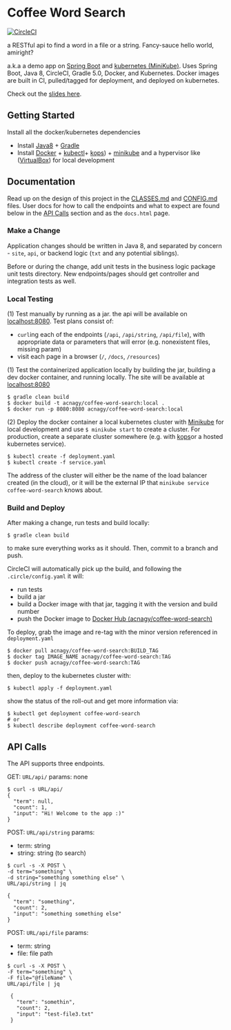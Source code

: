 # Coffee Word Search  
[![CircleCI](https://circleci.com/gh/acnagy/coffee-word-search.svg?style=svg&circle-token=7cc52e080d42dfd58a72c980b4cff2d1dea69bc8)](https://circleci.com/gh/acnagy/coffee-word-search)

a RESTful api to find a word in a file or a string. Fancy-sauce hello world, amiright? 

a.k.a a demo app on [Spring Boot](https://spring.io) and [kubernetes (MiniKube)](https://kubernetes.io). 
Uses Spring Boot, Java 8, CircleCI, Gradle 5.0, Docker, and Kubernetes. Docker images are built in CI, pulled/tagged for deployment, and deployed on kubernetes.

Check out the [slides here](http://slides.cs422.geckoandginko.live).

## Getting Started 
 
Install all the docker/kubernetes dependencies
 - Install [Java8](https://www.oracle.com/technetwork/java/javase/overview/java8-2100321.html) + [Gradle](https://gradle.org/install/)
 - Install [Docker](https://docs.docker.com/install/) + [kubectl](https://kubernetes.io/docs/tasks/tools/install-kubectl/)+ [kops](https://kubernetes.io/docs/setup/custom-cloud/kops/)) + [minikube](https://kubernetes.io/docs/tasks/tools/install-minikube/) and a hypervisor like ([VirtualBox](https://www.virtualbox.org/wiki/Downloads)) for local development

## Documentation

Read up on the design of this project in the [CLASSES.md](/CLASSES.md) and [CONFIG.md](/CONFIG.md) files. User docs for how to call the endpoints and what to expect are found below in the [API Calls](#API-Calls) section and as the `docs.html` page. 

### Make a Change
Application changes should be written in Java 8, and separated by concern - `site`, `api`, or backend logic (`txt` and any potential siblings).

Before or during the change, add unit tests in the business logic package unit tests directory. New endpoints/pages should get controller and integration tests as well. 

### Local Testing
(1) Test manually by running as a jar. the api will be available on [localhost:8080](http://localhost:8080/). Test plans consist of:
 - `curl`ing each of the endpoints (`/api`, `/api/string`, `/api/file`), with appropriate data or parameters that will error (e.g. nonexistent files, missing param)
 - visit each page in a browser (`/`, `/docs`, `/resources`)

(1) Test the containerized application locally by building the jar, building a dev docker container, and running locally. The site will be available at [localhost:8080](http://localhost:8080)

```
$ gradle clean build
$ docker build -t acnagy/coffee-word-search:local .
$ docker run -p 8080:8080 acnagy/coffee-word-search:local
```

(2) Deploy the docker container a local kubernetes cluster with [Minikube](https://kubernetes.io/docs/setup/minikube/) for local development and use `$ minikube start` to create a cluster. For production, create a separate cluster somewhere (e.g. with [kops](https://kubernetes.io/docs/setup/custom-cloud/kops/)or a hosted kubernetes service).

```
$ kubectl create -f deployment.yaml
$ kubectl create -f service.yaml  
```

The address of the cluster will either be the name of the load balancer created (in the cloud), or it will be the external IP that `minikube service coffee-word-search` knows about. 

### Build and Deploy
After making a change, run tests and build locally:

```
$ gradle clean build
```
 
to make sure everything works as it should. Then, commit to a branch and push. 

CircleCI will automatically pick up the build, and following the `.circle/config.yaml` it will: 
 - run tests
 - build a jar
 - build a Docker image with that jar, tagging it with the version and build number
 - push the Docker image to [Docker Hub (acnagy/coffee-word-search)](https://cloud.docker.com/u/acnagy/repository/docker/acnagy/coffee-word-search) 

To deploy, grab the image and re-tag with the minor version referenced in `deployment.yaml`

```
$ docker pull acnagy/coffee-word-search:BUILD_TAG
$ docker tag IMAGE_NAME acnagy/coffee-word-search:TAG
$ docker push acnagy/coffee-word-search:TAG
```

then, deploy to the kubernetes cluster with:

```
$ kubectl apply -f deployment.yaml
```

show the status of the roll-out and get more information via: 

```
$ kubectl get deployment coffee-word-search
# or
$ kubectl describe deployment coffee-word-search
```

## API Calls 

The API supports three endpoints. 

GET: `URL/api/`
params: none

```
$ curl -s URL/api/
{
  "term": null,
  "count": 1,
  "input": "Hi! Welcome to the app :)"
}

```

POST: `URL/api/string`
params:
  - term: string
  - string: string (to search)

```
$ curl -s -X POST \
-d term="something" \
-d string="something something else" \
URL/api/string | jq

{
  "term": "something",
  "count": 2,
  "input": "something something else"
}

```

POST: `URL/api/file`
params: 
 - term: string
 - file: file path

```
$ curl -s -X POST \
-F term="something" \
-F file="@fileName" \
URL/api/file | jq

 {
   "term": "somethin",
   "count": 2,
   "input": "test-file3.txt"
 }
```

